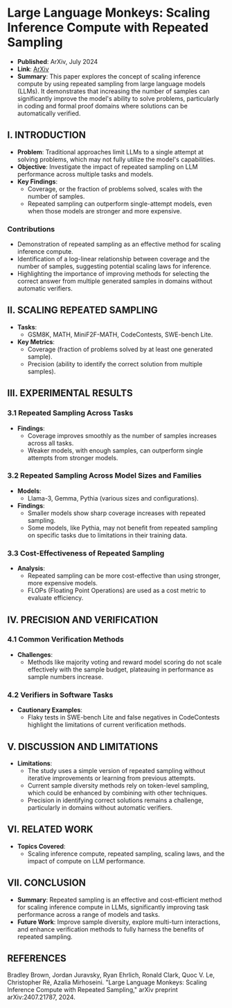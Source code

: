 # Large Language Monkeys: Scaling Inference Compute with Repeated Sampling

- **Published**: ArXiv, July 2024
- **Link**: [ArXiv](https://arxiv.org/abs/2407.21787)
- **Summary**: This paper explores the concept of scaling inference compute by using repeated sampling from large language models (LLMs). It demonstrates that increasing the number of samples can significantly improve the model's ability to solve problems, particularly in coding and formal proof domains where solutions can be automatically verified.

## I. INTRODUCTION

- **Problem**: Traditional approaches limit LLMs to a single attempt at solving problems, which may not fully utilize the model's capabilities.
- **Objective**: Investigate the impact of repeated sampling on LLM performance across multiple tasks and models.
- **Key Findings**:
  - Coverage, or the fraction of problems solved, scales with the number of samples.
  - Repeated sampling can outperform single-attempt models, even when those models are stronger and more expensive.

### Contributions

- Demonstration of repeated sampling as an effective method for scaling inference compute.
- Identification of a log-linear relationship between coverage and the number of samples, suggesting potential scaling laws for inference.
- Highlighting the importance of improving methods for selecting the correct answer from multiple generated samples in domains without automatic verifiers.

## II. SCALING REPEATED SAMPLING

- **Tasks**: 
  - GSM8K, MATH, MiniF2F-MATH, CodeContests, SWE-bench Lite.
- **Key Metrics**: 
  - Coverage (fraction of problems solved by at least one generated sample).
  - Precision (ability to identify the correct solution from multiple samples).

## III. EXPERIMENTAL RESULTS

### 3.1 Repeated Sampling Across Tasks

- **Findings**:
  - Coverage improves smoothly as the number of samples increases across all tasks.
  - Weaker models, with enough samples, can outperform single attempts from stronger models.

### 3.2 Repeated Sampling Across Model Sizes and Families

- **Models**:
  - Llama-3, Gemma, Pythia (various sizes and configurations).
- **Findings**:
  - Smaller models show sharp coverage increases with repeated sampling.
  - Some models, like Pythia, may not benefit from repeated sampling on specific tasks due to limitations in their training data.

### 3.3 Cost-Effectiveness of Repeated Sampling

- **Analysis**:
  - Repeated sampling can be more cost-effective than using stronger, more expensive models.
  - FLOPs (Floating Point Operations) are used as a cost metric to evaluate efficiency.

## IV. PRECISION AND VERIFICATION

### 4.1 Common Verification Methods

- **Challenges**:
  - Methods like majority voting and reward model scoring do not scale effectively with the sample budget, plateauing in performance as sample numbers increase.

### 4.2 Verifiers in Software Tasks

- **Cautionary Examples**:
  - Flaky tests in SWE-bench Lite and false negatives in CodeContests highlight the limitations of current verification methods.
  
## V. DISCUSSION AND LIMITATIONS

- **Limitations**:
  - The study uses a simple version of repeated sampling without iterative improvements or learning from previous attempts.
  - Current sample diversity methods rely on token-level sampling, which could be enhanced by combining with other techniques.
  - Precision in identifying correct solutions remains a challenge, particularly in domains without automatic verifiers.

## VI. RELATED WORK

- **Topics Covered**:
  - Scaling inference compute, repeated sampling, scaling laws, and the impact of compute on LLM performance.

## VII. CONCLUSION

- **Summary**: Repeated sampling is an effective and cost-efficient method for scaling inference compute in LLMs, significantly improving task performance across a range of models and tasks.
- **Future Work**: Improve sample diversity, explore multi-turn interactions, and enhance verification methods to fully harness the benefits of repeated sampling.

## REFERENCES

Bradley Brown, Jordan Juravsky, Ryan Ehrlich, Ronald Clark, Quoc V. Le, Christopher Ré, Azalia Mirhoseini. "Large Language Monkeys: Scaling Inference Compute with Repeated Sampling," arXiv preprint arXiv:2407.21787, 2024.
